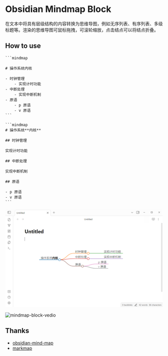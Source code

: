 # Obsidian Mindmap Block

在文本中将具有层级结构的内容转换为思维导图，例如无序列表、有序列表、多级标题等。渲染的思维导图可鼠标拖拽，可滚轮缩放，点击结点可以将结点折叠。

## How to use

````
```mindmap

# 操作系统内核

- 时钟管理
    - 实现计时功能
- 中断处理
    - 实现中断机制
- 原语
    - p 原语
    - v 原语
```
````

````
```mindmap
# 操作系统**内核**

## 时钟管理

实现计时功能

## 中断处理

实现中断机制

## 原语

- p 原语
- v 原语
```
````

![mindmap-block](images/mindmap-block.png)

![mindmap-block-vedio](https://github.com/xhuajin/obsidian-mindmap-block/assets/114134574/d45e43db-6681-43e9-a365-35b39bf1b3c7)

## Thanks

- [obsidian-mind-map](https://github.com/lynchjames/obsidian-mind-map)
- [markmap](https://github.com/markmap/markmap)